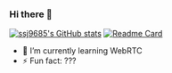 ### Hi there 👋

[![ssj9685's GitHub stats](https://github-readme-stats.vercel.app/api?username=ssj9685)](https://github.com/ssj9685/github-readme-stats)
[![Readme Card](https://github-readme-stats.vercel.app/api/pin/?username=ssj9685&repo=dt-mic)](https://github.com/ssj9685/github-readme-stats)

- 🌱 I’m currently learning WebRTC
- ⚡ Fun fact: ???
